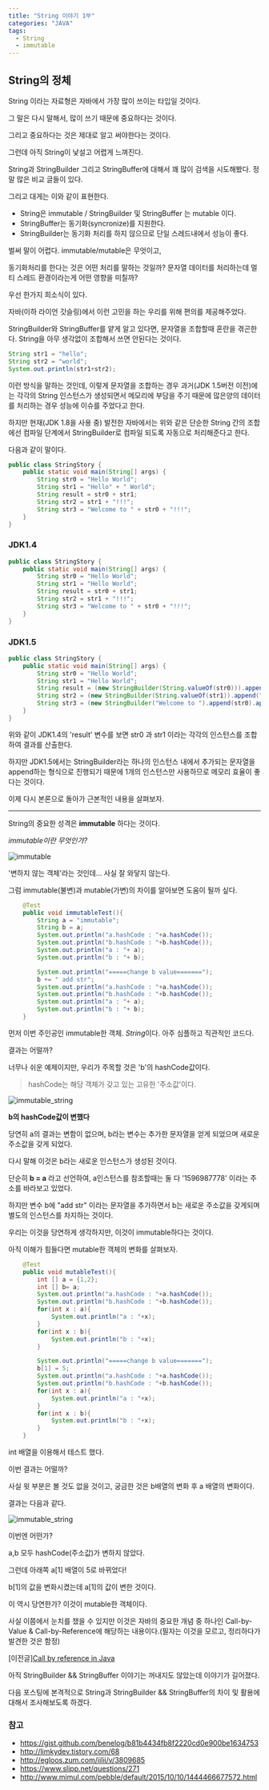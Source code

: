 ```yaml
---
title: "String 이야기 1부"
categories: "JAVA"
tags:
  - String
  - immutable
---
```


## String의 정체

String 이라는 자료형은 자바에서 가장 많이 쓰이는 타입일 것이다.

그 말은 다시 말해서, 많이 쓰기 때문에 중요하다는 것이다.

그리고 중요하다는 것은 제대로 알고 써야한다는 것이다.

그런데 아직 String이 낯설고 어렵게 느껴진다.

String과 StringBuilder 그리고 StringBuffer에 대해서 꽤 많이 검색을 시도해봤다. 정말 많은 비교 글들이 있다.

그리고 대게는 이와 같이 표현한다.

> 
- String은 immutable / StringBuilder 및 StringBuffer 는 mutable 이다.
- StringBuffer는 동기화(syncronize)를 지원한다.
- StringBuilder는 동기화 처리를 하지 않으므로 단일 스레드내에서 성능이 좋다.

벌써 말이 어렵다. immutable/mutable은 무엇이고,

동기화처리를 한다는 것은 어떤 처리를 말하는 것일까? 문자열 데이터를 처리하는데 멀티 스레드 환경이라는게 어떤 영향을 미칠까?

우선 한가지 희소식이 있다.

자바(이하 라이언 갓슬링)에서 이런 고민을 하는 우리를 위해 편의를 제공해주었다.

StringBuilder와 StringBuffer를 얕게 알고 있다면, 문자열을 조합할때 혼란을 겪곤한다. String을 아무 생각없이 조합해서 쓰면 안된다는 것이다.

~~~java
String str1 = "hello";
String str2 = "world";
System.out.println(str1+str2);
~~~

이런 방식을 말하는 것인데, 이렇게 문자열을 조합하는 경우 과거(JDK 1.5버전 이전)에는 각각의 String 인스턴스가 생성되면서 메모리에 부담을 주기 때문에 많은양의 데이터를 처리하는 경우 성능에 이슈를 주었다고 한다.

하지만 현재(JDK 1.8을 사용 중) 발전한 자바에서는 위와 같은 단순한 String 간의 조합에선 컴파일 단계에서 StringBuilder로 컴파일 되도록 자동으로 처리해준다고 한다.

다음과 같이 말이다.

~~~java
public class StringStory {  
    public static void main(String[] args) {  
        String str0 = "Hello World";  
        String str1 = "Hello" + " World";
        String result = str0 + str1;
        String str2 = str1 + "!!!";
        String str3 = "Welcome to " + str0 + "!!!";
    }  
}
~~~

### JDK1.4
~~~java
public class StringStory {  
    public static void main(String[] args) {  
        String str0 = "Hello World";  
        String str1 = "Hello World";
        String result = str0 + str1;
        String str2 = str1 + "!!!";
        String str3 = "Welcome to " + str0 + "!!!";
    }  
}
~~~

### JDK1.5
~~~java
public class StringStory {  
    public static void main(String[] args) {  
        String str0 = "Hello World";  
        String str1 = "Hello World";
        String result = (new StringBuilder(String.valueOf(str0))).append(str1).toString());  
        String str2 = (new StringBuilder(String.valueOf(str1)).append("!!!").toString());  
        String str3 = (new StringBuilder("Welcome to ").append(str0).append("!!!").toString());
    }  
}
~~~

위와 같이 JDK1.4의 'result' 변수를 보면 str0 과 str1 이라는 각각의 인스턴스를 조합하여 결과를 산출한다.

하지만 JDK1.5에서는 StringBuilder라는 하나의 인스턴스 내에서 추가되는 문자열을 append하는 형식으로 진행되기 때문에 1개의 인스턴스만 사용하므로 메모리 효율이 좋다는 것이다.

이제 다시 본론으로 돌아가 근본적인 내용을 살펴보자.

--- 

String의 중요한 성격은 **immutable** 하다는 것이다.

*immutable이란 무엇인가?*

![immutable](/assets/images/study/dev/2018/11_immutable.png)

'변하지 않는 객체'라는 것인데... 사실 잘 와닿지 않는다.

그럼 immutable(불변)과 mutable(가변)의 차이를 알아보면 도움이 될까 싶다.

~~~java
    @Test
    public void immutableTest(){
        String a = "immutable";
        String b = a;
        System.out.println("a.hashCode : "+a.hashCode());
        System.out.println("b.hashCode : "+b.hashCode());
        System.out.println("a : "+ a);
        System.out.println("b : "+ b);

        System.out.println("=====change b value=======");
        b += " add str";
        System.out.println("a.hashCode : "+a.hashCode());
        System.out.println("b.hashCode : "+b.hashCode());
        System.out.println("a : "+ a);
        System.out.println("b : "+ b);
    }
~~~

먼저 이번 주인공인 immutable한 객체. *String*이다. 아주 심플하고 직관적인 코드다.

결과는 어떨까?

너무나 쉬운 예제이지만, 우리가 주목할 것은 'b'의 hashCode값이다.

> hashCode는 해당 객체가 갖고 있는 고유한 '주소값'이다.

![immutable_string](/assets/images/study/dev/2018/11_immutable_string.png)

**b의 hashCode값이 변했다**

당연히 a의 결과는 변함이 없으며, b라는 변수는 추가한 문자열을 얻게 되었으며 새로운 주소값을 갖게 되었다.

다시 말해 이것은 b라는 새로운 인스턴스가 생성된 것이다.

단순히 **b = a** 라고 선언하여, a인스턴스를 참조할때는 둘 다 '1596987778' 이라는 주소를 바라보고 있었다.

하지만 변수 b에 "add str" 이라는 문자열을 추가하면서 b는 새로운 주소값을 갖게되며 별도의 인스턴스를 차지하는 것이다.

우리는 이것을 당연하게 생각하지만, 이것이 immutable하다는 것이다.

아직 이해가 힘들다면 mutable한 객체의 변화를 살펴보자.

~~~java
    @Test
    public void mutableTest(){
        int [] a = {1,2};
        int [] b= a;
        System.out.println("a.hashCode : "+a.hashCode());
        System.out.println("b.hashCode : "+b.hashCode());
        for(int x : a){
            System.out.println("a : "+x);
        }
        for(int x : b){
            System.out.println("b : "+x);
        }

        System.out.println("=====change b value=======");
        b[1] = 5;
        System.out.println("a.hashCode : "+a.hashCode());
        System.out.println("b.hashCode : "+b.hashCode());
        for(int x : a){
            System.out.println("a : "+x);
        }
        for(int x : b){
            System.out.println("b : "+x);
        }
    }
~~~

int 배열을 이용해서 테스트 했다.

이번 결과는 어떨까?

사실 윗 부분은 볼 것도 없을 것이고, 궁금한 것은 b배열의 변화 후 a 배열의 변화이다.

결과는 다음과 같다.

![immutable_string](/assets/images/study/dev/2018/11_mutable_int_array.png)

이번엔 어떤가?

a,b 모두 hashCode(주소값)가 변하지 않았다.

그런데 아래쪽 a[1] 배열이 5로 바뀌었다!

b[1]의 값을 변화시켰는데 a[1]의 값이 변한 것이다.

이 역시 당연한가? 이것이 mutable한 객체이다.

사실 이쯤에서 눈치를 챘을 수 있지만 이것은 자바의 중요한 개념 중 하나인 Call-by-Value & Call-by-Reference에 해당하는 내용이다.(필자는 이것을 모르고, 정리하다가 발견한 것은 함정)

[이전글][Call by reference in Java]()

아직 StringBuilder && StringBuffer 이야기는 꺼내지도 않았는데 이야기가 길어졌다.

다음 포스팅에 본격적으로 String과 StringBuilder && StringBuffer의 차이 및 활용에 대해서 조사해보도록 하겠다.

### 참고
- https://gist.github.com/benelog/b81b4434fb8f2220cd0e900be1634753
- http://limkydev.tistory.com/68
- http://egloos.zum.com/iilii/v/3809685
- https://www.slipp.net/questions/271
- http://www.mimul.com/pebble/default/2015/10/10/1444466677572.html